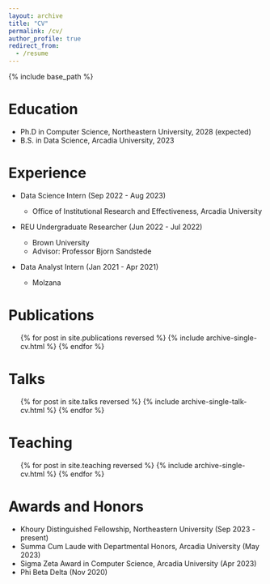 ```yaml
---
layout: archive
title: "CV"
permalink: /cv/
author_profile: true
redirect_from:
  - /resume
---
```


{% include base_path %}

Education
======
* Ph.D in Computer Science, Northeastern University, 2028 (expected)
* B.S. in Data Science, Arcadia University, 2023

Experience
======
* Data Science Intern (Sep 2022 - Aug 2023)
  * Office of Institutional Research and Effectiveness, Arcadia University

* REU Undergraduate Researcher (Jun 2022 - Jul 2022)
  * Brown University
  * Advisor: Professor Bjorn Sandstede

* Data Analyst Intern (Jan 2021 - Apr 2021)
  * Molzana

Publications
======
  <ul>{% for post in site.publications reversed %}
    {% include archive-single-cv.html %}
  {% endfor %}</ul>
  
Talks
======
  <ul>{% for post in site.talks reversed %}
    {% include archive-single-talk-cv.html  %}
  {% endfor %}</ul>
  
Teaching
======
  <ul>{% for post in site.teaching reversed %}
    {% include archive-single-cv.html %}
  {% endfor %}</ul>

Awards and Honors
======
* Khoury Distinguished Fellowship, Northeastern University (Sep 2023 - present)
* Summa Cum Laude with Departmental Honors, Arcadia University (May 2023)
* Sigma Zeta Award in Computer Science, Arcadia University (Apr 2023)
* Phi Beta Delta (Nov 2020)

